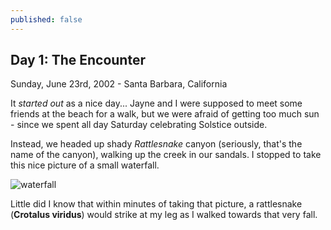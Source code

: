 ```yaml
---
published: false
---
```


## Day 1: The Encounter

Sunday, June 23rd, 2002 - Santa Barbara, California

It *started out* as a nice day... Jayne and I were
supposed to meet some friends at the beach for a walk, but we
were afraid of getting too much sun - since we spent all day
Saturday celebrating Solstice outside.

Instead, we headed up shady *Rattlesnake*
canyon (seriously, that's the name of the canyon), walking up the
creek in our sandals. I stopped to take this nice picture of a
small waterfall.

![waterfall]({{site.baseurl}}/images/waterfall.jpg)

Little did I know that within minutes of taking that picture, a
rattlesnake (**Crotalus viridus**) would strike at my
leg as I walked towards that very fall.

